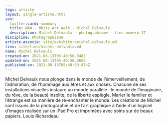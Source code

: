 ```yaml
---
tags: artiste
layout: single-artiste.html
seo:
  twitter:card: summary
  title: WAW - White Art Walk - Michel Delvaulx
  description: Michel Delvaulx - photogrphisme - lieu numéro 17
discipline: Photographisme
artiste-associe: site/exhibitor/michel-delvaulx.md
lieu: site/lieu/michel-delvaulx.md
name: Michel Delvaulx
created-on: 2021-08-13T05:40:50.848Z
updated-on: 2021-08-13T05:40:50.865Z
published-on: 2021-08-13T05:40:50.874Z
---
```

Michel Delvaulx nous plonge dans le monde de l’émerveillement, de l’admiration, de l’hommage aux êtres et aux choses.
Chacune de ses installations visuelles instaure un monde parallèle : le monde de l’imaginaire, du rêve, de la beauté insolite, de
la liberté espiègle.
Marier le familier et l’étrange est sa manière de ré-enchanter le monde.
Les créations de Michel sont issues de la photographie et de l’art graphique à l’aide d’un logiciel d’images réalisée sur un iPad
Pro et imprimées avec soins sur de beaux papiers.
Louis Richardeau